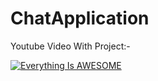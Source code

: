 # ChatApplication

<!-- https://user-images.githubusercontent.com/83011938/174516314-2f6e9e14-72cd-4124-87be-81b3cb8e6af3.mp4 -->

Youtube Video With Project:-

[![Everything Is AWESOME](http://i.imgur.com/Ot5DWAW.png)]([https://youtu.be/StTqXEQ2l-Y?t=35s](https://youtu.be/9eMJvrfyAcg) "Everything Is AWESOME")
<!-- [![IMAGE_ALT](https://img.youtube.com/vi/UmX4kyB2wfg/0.jpg)](https://youtu.be/9eMJvrfyAcg)
 -->

